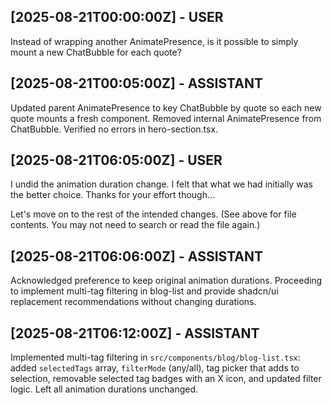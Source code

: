 ## [2025-08-21T00:00:00Z] - USER
Instead of wrapping another AnimatePresence, is it possible to simply mount a new ChatBubble for each quote?

## [2025-08-21T00:05:00Z] - ASSISTANT
Updated parent AnimatePresence to key ChatBubble by quote so each new quote mounts a fresh component. Removed internal AnimatePresence from ChatBubble. Verified no errors in hero-section.tsx.

## [2025-08-21T06:05:00Z] - USER
I undid the animation duration change. I felt that what we had initially was the better choice. Thanks for your effort though...

Let's move on to the rest of the intended changes. (See <attachments> above for file contents. You may not need to search or read the file again.)

## [2025-08-21T06:06:00Z] - ASSISTANT
Acknowledged preference to keep original animation durations. Proceeding to implement multi-tag filtering in blog-list and provide shadcn/ui replacement recommendations without changing durations.

## [2025-08-21T06:12:00Z] - ASSISTANT
Implemented multi-tag filtering in `src/components/blog/blog-list.tsx`: added `selectedTags` array, `filterMode` (any/all), tag picker that adds to selection, removable selected tag badges with an X icon, and updated filter logic. Left all animation durations unchanged.

